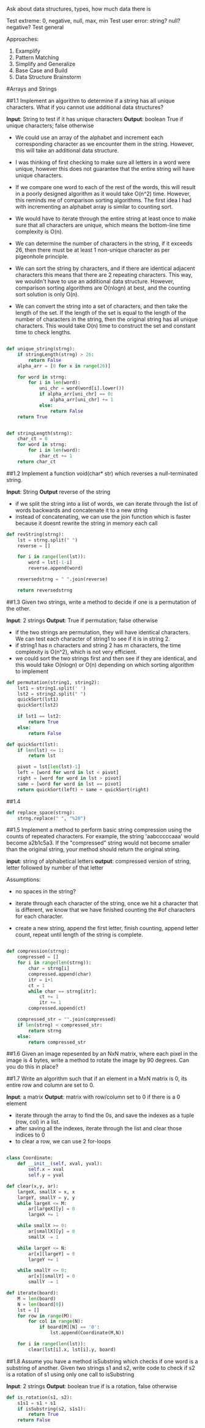 Ask about data structures, types, how much data there is

Test extreme: 0, negative, null, max, min
Test user error: string? null? negative?
Test general

Approaches:
1. Examplify
2. Pattern Matching
3. Simplify and Generalize
4. Base Case and Build
5. Data Structure Brainstorm

#Arrays and Strings

##1.1
Implement an algorithm to determine if a string has all unique characters. What if you cannot use additional data structures?

**Input**: String to test if it has unique characters
**Output**: boolean True if unique characters; false otherwise

- We could use an array of the alphabet and increment each corresponding character as we encounter them in the string. However, this will take an additional data structure.  

- I was thinking of first checking to make sure all letters in a word were unique, however this does not guarantee that the entire string will have unique characters.  

- If we compare one word to each of the rest of the words, this will result in a poorly designed algorithm as it would take O(n^2) time. However, this reminds me of comparison sorting algorithms. The first idea I had with incrementing an alphabet array is similar to counting sort.

- We would have to iterate through the entire string at least once to make sure that all characters are unique, which means the bottom-line time complexity is O(n).

- We can determine the number of characters in the string, if it exceeds 26, then there must be at least 1 non-unique character as per pigeonhole principle.

- We can sort the string by characters, and if there are identical adjacent characters this means that there are 2 repeating characters. This way, we wouldn't have to use an additional data structure. However, comparison sorting algorithms are O(nlogn) at best, and the counting sort solution is only O(n).

- We can convert the string into a set of characters, and then take the length of the set. If the length of the set is equal to the length of the number of characters in the string, then the original string has all unique characters. This would take O(n) time to construct the set and constant time to check lengths.

```python

def unique_string(strng):
	if stringLength(strng) > 26:
		return False
	alpha_arr = [0 for x in range(26)]

	for word in strng:
		for i in len(word):
			uni_chr = word(word[i].lower())
			if alpha_arr[uni_chr] == 0:
				alpha_arr[uni_chr] += 1
			else:
				return False 
	return True


def stringLength(strng):
	char_ct = 0
	for word in strng:
		for i in len(word):
			char_ct += 1
	return char_ct


```

##1.2
Implement a function void(char* str) which reverses a null-terminated string.

**Input**: String
**Output** reverse of the string

- if we split the string into a list of words, we can iterate through the list of words backwards and concatenate it to a new string
- instead of concatenating, we can use the join function which is faster because it doesnt rewrite the string in memory each call

```python
def revString(strng):
	lst = strng.split(" ")
	reverse = []

	for i in range(len(lst)):
		word = lst[-1-i]
		reverse.append(word)

	reversedstrng = " ".join(reverse)

	return reversedstrng

```

##1.3
Given two strings, write a method to decide if one is a permutation of the other.

**Input**: 2 strings
**Output**: True if permutation; false otherwise

- if the two strings are permutation, they will have identical characters. We can test each character of string1 to see if it is in string 2.
- if string1 has n characters and string 2 has m characters, the time complexity is O(n^2), which is not very efficient.
- we could sort the two strings first and then see if they are identical, and this would take O(nlogn) or O(n) depending on which sorting algorithm to implement

```python
def permutation(string1, string2):
	lst1 = string1.split(' ')
	lst2 = string2.split(" ")
	quickSort(lst1)
	quickSort(lst2)

	if lst1 == lst2:
		return True
	else:
		return False

def quickSort(lst):
	if len(lst) <= 1:
		return lst

	pivot = lst[len(lst)-1]
	left = [word for word in lst < pivot]
	right = [word for word in lst > pivot]
	same = [word for word in lst == pivot]
	return quickSort(left) + same + quickSort(right)

```

##1.4

```python
def replace_space(strng):
	strng.replace(" ", "%20")
```

##1.5
Implement a method to perform basic string compression using the counts of repeated characters. For example, the string 'aabcccccaaa' would become a2b1c5a3. If the "compressed" string would not become smaller than the original string, your method should return the original string.

**input**: string of alphabetical letters
**output**: compressed version of string, letter followed by number of that letter

Assumptions:
- no spaces in the string?

- iterate through each character of the string, once we hit a character that is different, we know that we have finished counting the #of characters for each character.
- create a new string, append the first letter, finish counting, append letter count, repeat until length of the string is complete.

```python

def compression(strng):
	compressed = []
	for i in range(len(strng)):
		char = strng[i]
		compressed.append(char)
		itr = i+1
		ct = 1
		while char == strng[itr]:
			ct += 1
			itr += 1
		compressed.append(ct)

	compressed_str = "".join(compressed)
	if len(strng) < compressed_str:
		return strng
	else:
		return compressed_str

```

##1.6
Given an image repesented by an NxN matrix, where each pixel in the image is 4 bytes, write a method to rotate the image by 90 degrees. Can you do this in place?


##1.7
Write an algorithm such that if an element in a MxN matrix is 0, its entire row and column are set to 0.

**Input**: a matrix
**Output**: matrix with row/column set to 0 if there is a 0 element

- iterate through the array to find the 0s, and save the indexes as a tuple (row, col) in a list.
- after saving all the indexes, iterate through the list and clear those indices to 0
- to clear a row, we can use 2 for-loops

```python

class Coordinate:
	def __init__(self, xval, yval):
		self.x = xval
		self.y = yval

def clear(x,y, ar):
	largeX, smallX = x, x
	largeY, smallY = y, y
	while largeX <= M:
		ar[largeX][y] = 0
		largeX += 1

	while smallX >= 0:
		ar[smallX][y] = 0
		smallX -= 1

	while largeY <= N:
		ar[x][largeY] = 0
		largeY += 1

	while smallY <= 0:
		ar[x][smallY] = 0
		smallY -= 1

def iterate(board):
	M = len(board)
	N = len(board[0])
	lst = []
	for row in range(M):
		for col in range(N):
			if board[M][N] == '0':
				lst.append(Coordinate(M,N))

	for i in range(len(lst)):
		clear(lst[i].x, lst[i].y, board)
```

##1.8
Assume you have a method isSubstring which checks if one word is a substring of another. Given two strings s1 and s2, write code to check if s2 is a rotation of s1 using only one call to isSubstring

**Input**: 2 strings
**Output**: boolean true if is a rotation, false otherwise

```python
def is_rotation(s1, s2):
	s1s1 = s1 + s1
	if isSubstring(s2, s1s1):
		return True
	return False
```


